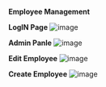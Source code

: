 **Employee Management**

**LogIN Page**
![image](https://github.com/user-attachments/assets/f1e847bc-6e15-4c58-b5b2-55349a4ca956)

**Admin Panle**
![image](https://github.com/user-attachments/assets/a8780580-f3d9-497e-8bcc-100c78a066ad)

**Edit Employee**
![image](https://github.com/user-attachments/assets/0f19ef67-f003-482c-b652-755e9e97cbff)

**Create Employee**
![image](https://github.com/user-attachments/assets/c6af6bc9-323f-4210-b31a-23a8fedf7093)


